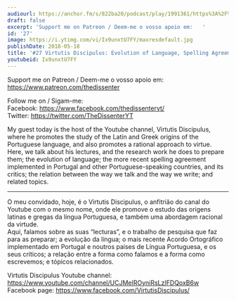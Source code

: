 ```yaml
---
audiourl: https://anchor.fm/s/822ba20/podcast/play/1991361/https%3A%2F%2Fd3ctxlq1ktw2nl.cloudfront.net%2Fproduction%2F2018-11-27%2F7600226-48000-2-e9abc02433e76.mp3
draft: false
excerpt: 'Support me on Patreon / Deem-me o vosso apoio em:   '
id: '27'
image: https://i.ytimg.com/vi/Ix9unxtU7FY/maxresdefault.jpg
publishDate: 2018-05-18
title: '#27 Virtutis Discipulus: Evolution of Language, Spelling Agreements, Virtue'
youtubeid: Ix9unxtU7FY
---
```

<div class="timelinks">

Support me on Patreon / Deem-me o vosso apoio em:   
https://www.patreon.com/thedissenter

Follow me on / Sigam-me:  
Facebook: https://www.facebook.com/thedissenteryt/  
Twitter: https://twitter.com/TheDissenterYT

My guest today is the host of the Youtube channel, Virtutis Discipulus, where he promotes the study of the Latin and Greek origins of the Portuguese language, and also promotes a rational approach to virtue.  
Here, we talk about his lectures, and the research work he does to prepare them; the evolution of language; the more recent spelling agreement implemented in Portugal and other Portuguese-speaking countries, and its critics; the relation between the way we talk and the way we write; and related topics.

---

O meu convidado, hoje, é o Virtutis Discipulus, o anfitrião do canal do Youtube com o mesmo nome, onde ele promove o estudo das origens latinas e gregas da língua Portuguesa, e também uma abordagem racional da virtude.  
Aqui, falamos sobre as suas “lecturas”, e o trabalho de pesquisa que faz para as preparar; a evolução da língua; o mais recente Acordo Ortográfico implementado em Portugal e noutros países de Língua Portuguesa, e os seus críticos; a relação entre a forma como falamos e a forma como escrevemos; e tópicos relacionados.

Virtutis Discipulus Youtube channel: https://www.youtube.com/channel/UCJMeIROyniRsLzIFDQoxB6w  
Facebook page: https://www.facebook.com/VirtutisDiscipulus/</div>

